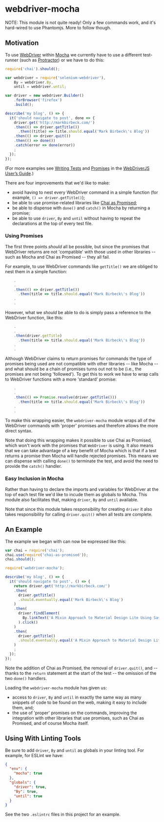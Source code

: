 # webdriver-mocha

NOTE: This module is not quite ready! Only a few commands work, and it's hard-wired to use Phantomjs. More to follow though.

## Motivation

To use [WebDriver](http://www.seleniumhq.org/projects/webdriver/) within [Mocha](http://mochajs.org/) we currently have to use a different test-runner (such as [Protractor](http://www.protractortest.org/)) or we have to do this:

```javascript
require('chai').should();

var webdriver = require('selenium-webdriver'),
    By = webdriver.By,
    until = webdriver.until;

var driver = new webdriver.Builder()
    .forBrowser('firefox')
    .build();

describe('my blog', () => {
  it('should navigate to post', done => {
    driver.get('http://markbirbeck.com/')
    .then(() => driver.getTitle())
      .then((title) => title.should.equal('Mark Birbeck\'s Blog'))
    .then(() => driver.quit())
    .then(() => done())
    .catch(error => done(error))
    ;
  });
});
```

(For more examples see [Writing Tests](https://code.google.com/p/selenium/wiki/WebDriverJs#Writing_Tests) and [Promises](https://code.google.com/p/selenium/wiki/WebDriverJs#Promises) in the [WebDriverJS User’s Guide](https://code.google.com/p/selenium/wiki/WebDriverJs).)

There are four improvements that we'd like to make:

* avoid having to nest every WebDriver command in a simple function (for example, ```() => driver.getTitle()```);
* be able to use promise-related libraries like [Chai as Promised](http://chaijs.com/plugins/chai-as-promised);
* be able to dispense with `done()` and `catch()` in Mocha by returning a promise;
* be able to use `driver`, `By` and `until` without having to repeat the declarations at the top of every test file.

### Using Promises

The first three points *should* all be possible, but since the promises that WebDriver returns are not 'compatible' with those used in other libraries -- such as Mocha and Chai as Promised -- they all fail.

For example, to use WebDriver commands like `getTitle()` we are obliged to nest them in a simple function:

```javascript
    .
    .
    .then(() => driver.getTitle())
      .then(title => title.should.equal('Mark Birbeck\'s Blog'))
    .
    .
```

However, what we *should* be able to do is simply pass a reference to the WebDriver function, like this:

```javascript
    .
    .
    .then(driver.getTitle)
      .then(title => title.should.equal('Mark Birbeck\'s Blog'))
    .
    .
```

Although WebDriver claims to return promises for commands the type of promises being used are not compatible with other libraries -- like Mocha -- and what should be a chain of promises turns out not to be (i.e., the promises are not being 'followed'). To get this to work we have to wrap calls to WebDriver functions with a more 'standard' promise:

```javascript
    .
    .
    .then(() => Promise.resolve(driver.getTitle()))
      .then(title => title.should.equal('Mark Birbeck\'s Blog'))
    .
    .
```

To make this wrapping easier, the `webdriver-mocha` module wraps all of the WebDriver commands with 'proper' promises and therefore allows the more direct syntax.

Note that doing this wrapping makes it possible to use Chai as Promised, which won't work with the promises that `WebDriver` is using. It also means that we can take advantage of a key benefit of Mocha which is that if a test returns a promise then Mocha will handle rejected promises. This means we can dispense with calling `done()` to terminate the test, and avoid the need to provide the `catch()` handler.

### Easy Inclusion in Mocha

Rather than having to declare the imports and variables for WebDriver at the top of each test file we'd like to incude them as globals to Mocha. This module also facilitates that, making `driver`, `By` and `until` available.

Note that since this module takes responsibility for creating `driver` it also takes responsibility for calling `driver.quit()` when all tests are complete.

## An Example

The example we began with can now be expressed like this:

```javascript
var chai = require('chai');
chai.use(require('chai-as-promised'));
chai.should();

require('webdriver-mocha');

describe('my blog', () => {
  it('should navigate to post', () => {
    return driver.get('http://markbirbeck.com/')
    .then(
      driver.getTitle()
      .should.eventually.equal('Mark Birbeck\'s Blog')
    )
    .then(
      driver.findElement(
        By.linkText('A Mixin Approach to Material Design Lite Using Sass')
      ).click()
    )
    .then(
      driver.getTitle()
      .should.eventually.equal('A Mixin Approach to Material Design Lite Using Sass')
    )
    ;
  });
});
```

Note the addition of Chai as Promised, the removal of `driver.quit()`, and -- thanks to the `return` statement at the start of the test -- the omission of the two `done()` handlers.

Loading the `webdriver-mocha` module has given us:

* access to `driver`, `By` and `until` in exactly the same way as many snippets of code to be found on the web, making it easy to include them, and;
* the use of 'proper' promises on the commands, improving the integration with other libraries that use promises, such as Chai as Promised, and of course Mocha itself.

## Using With Linting Tools

Be sure to add `driver`, `By` and `until` as globals in your linting tool. For example, for ESLint we have:

```json
{
  "env": {
    "mocha": true
  },
  "globals": {
    "driver": true,
    "By": true,
    "until": true
  }
}
```

See the two `.eslintrc` files in this project for an example.

